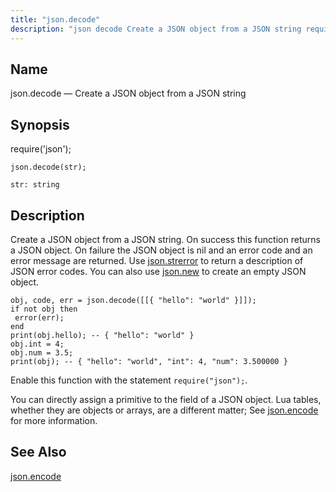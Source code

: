 ```yaml
---
title: "json.decode"
description: "json decode Create a JSON object from a JSON string require json json decode str Create a JSON object from a JSON string On success this function returns a JSON object On failure the JSON object is nil and an error code and an error message are returned Use json..."
---
```


<a name="lua.ref.json.decode"></a> 
## Name

json.decode — Create a JSON object from a JSON string

<a name="idp16463360"></a> 
## Synopsis

require('json');

`json.decode(str);`

`str: string`<a name="idp16466768"></a> 
## Description

Create a JSON object from a JSON string. On success this function returns a JSON object. On failure the JSON object is nil and an error code and an error message are returned. Use [json.strerror](/momentum/4/lua/ref-json-strerror) to return a description of JSON error codes. You can also use [json.new](/momentum/4/lua/ref-json-new) to create an empty JSON object.

<a name="lua.ref.json.decode.example"></a> 


```
obj, code, err = json.decode([[{ "hello": "world" }]]);
if not obj then
 error(err);
end
print(obj.hello); -- { "hello": "world" }
obj.int = 4;
obj.num = 3.5;
print(obj); -- { "hello": "world", "int": 4, "num": 3.500000 }
```

Enable this function with the statement `require("json");`.

You can directly assign a primitive to the field of a JSON object. Lua tables, whether they are objects or arrays, are a different matter; See [json.encode](/momentum/4/lua/ref-json-encode) for more information.

<a name="idp16474720"></a> 
## See Also

[json.encode](/momentum/4/lua/ref-json-encode)